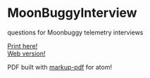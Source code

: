 # MoonBuggyInterview
questions for Moonbuggy telemetry interviews

[Print here!](https://github.com/UPRMMoonBuggy/MoonBuggyInterview/raw/master/printables/INTERVIEW.pdf)  
[Web version!](https://github.com/jaortiz117/MoonBuggyInterview/blob/master/src/INTERVIEW.md#interview-questions)

PDF built with [markup-pdf](https://atom.io/packages/markdown-pdf) for atom!
